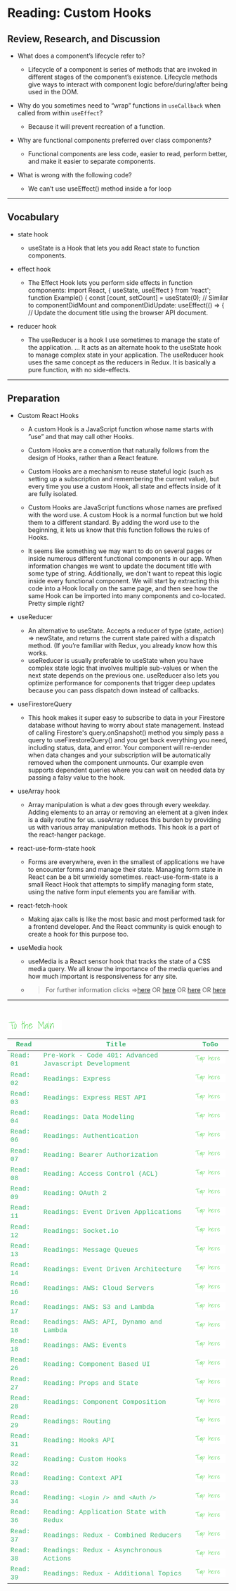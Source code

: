 # Reading: Custom Hooks

## Review, Research, and Discussion

- What does a component’s lifecycle refer to?
  - Lifecycle of a component is series of methods that are invoked in different stages of the component’s existence. Lifecycle methods give ways to interact with component logic before/during/after being used in the DOM.

- Why do you sometimes need to “wrap” functions in `useCallback` when called from within `useEffect`?
  - Because it will prevent recreation of a function.

- Why are functional components preferred over class components?
  - Functional components are less code, easier to read, perform better, and make it easier to separate components.
- What is wrong with the following code? 
  - We can’t use useEffect() method inside a for loop



---

## Vocabulary

- state hook
  - useState is a Hook that lets you add React state to function components.

- effect hook
  - The Effect Hook lets you perform side effects in function components: import React, { useState, useEffect } from 'react'; function Example() { const [count, setCount] = useState(0); // Similar to componentDidMount and componentDidUpdate: useEffect(() => { // Update the document title using the browser API document.

- reducer hook
  - The useReducer is a hook I use sometimes to manage the state of the application. ... It acts as an alternate hook to the useState hook to manage complex state in your application. The useReducer hook uses the same concept as the reducers in Redux. It is basically a pure function, with no side-effects.

---

## Preparation

- Custom React Hooks
  - A custom Hook is a JavaScript function whose name starts with ”use” and that may call other Hooks.
  - Custom Hooks are a convention that naturally follows from the design of Hooks, rather than a React feature.
  - Custom Hooks are a mechanism to reuse stateful logic (such as setting up a subscription and remembering the current value), but every time you use a custom Hook, all state and effects inside of it are fully isolated.
  - Custom Hooks are JavaScript functions whose names are prefixed with the word use. A custom Hook is a normal function but we hold them to a different standard. By adding the word use to the beginning, it lets us know that this function follows the rules of Hooks.

  - It seems like something we may want to do on several pages or inside numerous different functional components in our app. When information changes we want to update the document title with some type of string. Additionally, we don't want to repeat this logic inside every functional component. We will start by extracting this code into a Hook locally on the same page, and then see how the same Hook can be imported into many components and co-located. Pretty simple right?

- useReducer
  - An alternative to useState. Accepts a reducer of type (state, action) => newState, and returns the current state paired with a dispatch method. (If you’re familiar with Redux, you already know how this works.
  - useReducer is usually preferable to useState when you have complex state logic that involves multiple sub-values or when the next state depends on the previous one. useReducer also lets you optimize performance for components that trigger deep updates because you can pass dispatch down instead of callbacks.

- useFirestoreQuery
  - This hook makes it super easy to subscribe to data in your Firestore database without having to worry about state management. Instead of calling Firestore's query.onSnapshot() method you simply pass a query to useFirestoreQuery() and you get back everything you need, including status, data, and error. Your component will re-render when data changes and your subscription will be automatically removed when the component unmounts. Our example even supports dependent queries where you can wait on needed data by passing a falsy value to the hook. 

- useArray hook
  - Array manipulation is what a dev goes through every weekday. Adding elements to an array or removing an element at a given index is a daily routine for us. useArray reduces this burden by providing us with various array manipulation methods. This hook is a part of the react-hanger package.
- react-use-form-state hook
  - Forms are everywhere, even in the smallest of applications we have to encounter forms and manage their state. Managing form state in React can be a bit unwieldy sometimes.
react-use-form-state is a small React Hook that attempts to simplify managing form state, using the native form input elements you are familiar with.
- react-fetch-hook
  - Making ajax calls is like the most basic and most performed task for a frontend developer. And the React community is quick enough to create a hook for this purpose too.
- useMedia hook
  - useMedia is a React sensor hook that tracks the state of a CSS media query. We all know the importance of the media queries and how much important is responsiveness for any site.

  - > For further information clicks =>[here](https://blog.bitsrc.io/10-react-custom-hooks-you-should-have-in-your-toolbox-aa27d3f5564d) OR [here](https://usehooks.com/) OR [here](https://reactjs.org/) OR [here](https://www.telerik.com/kendo-react-ui/react-hooks-guide/#create-a-custom-hook-of-your-own)
---

<br>

[<img src="assets/main.gif">](README)
<br>

| <span style="font-family:Courier New; font-size:15px;color:rgb(60, 179, 113)"> **Read** </span> | <span style="font-family:Courier New; font-size:15px;color:rgb(60, 179, 113)"> **Title** </span>                                          | <span style="font-family:Courier New; font-size:15px;color:rgb(60, 179, 113)"> **ToGo** </span> |
| ----------------------------------------------------------------------------------------------- | ----------------------------------------------------------------------------------------------------------------------------------------- | ----------------------------------------------------------------------------------------------- |
| <span style="font-family:Courier New; font-size:15px;color:rgb(60, 179, 113)"> Read: 01 </span> | <span style="font-family:Courier New; font-size:15px;color:rgb(60, 179, 113)">Pre-Work - Code 401: Advanced Javascript Development</span> | [<img src="assets/taphere.gif">](class-01)                                                      |
| <span style="font-family:Courier New; font-size:15px;color:rgb(60, 179, 113)"> Read: 02 </span> | <span style="font-family:Courier New; font-size:15px;color:rgb(60, 179, 113)">Readings: Express</span>                                    | [<img src="assets/taphere.gif">](class-02)                                                      |
| <span style="font-family:Courier New; font-size:15px;color:rgb(60, 179, 113)"> Read: 03 </span> | <span style="font-family:Courier New; font-size:15px;color:rgb(60, 179, 113)">Readings: Express REST API</span>                           | [<img src="assets/taphere.gif">](class-03)                                                      |
| <span style="font-family:Courier New; font-size:15px;color:rgb(60, 179, 113)"> Read: 04 </span> | <span style="font-family:Courier New; font-size:15px;color:rgb(60, 179, 113)">Readings: Data Modeling</span>                              | [<img src="assets/taphere.gif">](class-04)                                                      |
| <span style="font-family:Courier New; font-size:15px;color:rgb(60, 179, 113)"> Read: 06 </span> | <span style="font-family:Courier New; font-size:15px;color:rgb(60, 179, 113)">Readings: Authentication</span>                             | [<img src="assets/taphere.gif">](class-06)                                                      |
| <span style="font-family:Courier New; font-size:15px;color:rgb(60, 179, 113)"> Read: 07 </span> | <span style="font-family:Courier New; font-size:15px;color:rgb(60, 179, 113)">Reading: Bearer Authorization</span>                        | [<img src="assets/taphere.gif">](class-07)                                                      |
| <span style="font-family:Courier New; font-size:15px;color:rgb(60, 179, 113)"> Read: 08 </span> | <span style="font-family:Courier New; font-size:15px;color:rgb(60, 179, 113)">Reading: Access Control (ACL)</span>                        | [<img src="assets/taphere.gif">](class-08)                                                      |
| <span style="font-family:Courier New; font-size:15px;color:rgb(60, 179, 113)"> Read: 09 </span> | <span style="font-family:Courier New; font-size:15px;color:rgb(60, 179, 113)">Reading: OAuth 2</span>                                     | [<img src="assets/taphere.gif">](class-09)                                                      |
| <span style="font-family:Courier New; font-size:15px;color:rgb(60, 179, 113)"> Read: 11 </span> | <span style="font-family:Courier New; font-size:15px;color:rgb(60, 179, 113)">Readings: Event Driven Applications</span>                  | [<img src="assets/taphere.gif">](class-11)                                                      |
| <span style="font-family:Courier New; font-size:15px;color:rgb(60, 179, 113)"> Read: 12 </span> | <span style="font-family:Courier New; font-size:15px;color:rgb(60, 179, 113)">Readings: Socket.io</span>                                  | [<img src="assets/taphere.gif">](class-12)                                                      |
| <span style="font-family:Courier New; font-size:15px;color:rgb(60, 179, 113)"> Read: 13 </span> | <span style="font-family:Courier New; font-size:15px;color:rgb(60, 179, 113)">Readings: Message Queues</span>                             | [<img src="assets/taphere.gif">](class-13)                                                      |
| <span style="font-family:Courier New; font-size:15px;color:rgb(60, 179, 113)"> Read: 14 </span> | <span style="font-family:Courier New; font-size:15px;color:rgb(60, 179, 113)">Readings: Event Driven Architecture</span>                  | [<img src="assets/taphere.gif">](class-14)                                                      |
| <span style="font-family:Courier New; font-size:15px;color:rgb(60, 179, 113)"> Read: 16 </span> | <span style="font-family:Courier New; font-size:15px;color:rgb(60, 179, 113)">Readings: AWS: Cloud Servers</span>                         | [<img src="assets/taphere.gif">](class-16)                                                      |
| <span style="font-family:Courier New; font-size:15px;color:rgb(60, 179, 113)"> Read: 17 </span> | <span style="font-family:Courier New; font-size:15px;color:rgb(60, 179, 113)">Readings: AWS: S3 and Lambda</span>                         | [<img src="assets/taphere.gif">](class-17)                                                      |
| <span style="font-family:Courier New; font-size:15px;color:rgb(60, 179, 113)"> Read: 18 </span> | <span style="font-family:Courier New; font-size:15px;color:rgb(60, 179, 113)">Readings: AWS: API, Dynamo and Lambda</span>                | [<img src="assets/taphere.gif">](class-18)                                                      |
| <span style="font-family:Courier New; font-size:15px;color:rgb(60, 179, 113)"> Read: 18 </span> | <span style="font-family:Courier New; font-size:15px;color:rgb(60, 179, 113)">Readings: AWS: Events</span>                                | [<img src="assets/taphere.gif">](class-19)                                                      |
| <span style="font-family:Courier New; font-size:15px;color:rgb(60, 179, 113)"> Read: 26 </span> | <span style="font-family:Courier New; font-size:15px;color:rgb(60, 179, 113)">Reading: Component Based UI</span>                          | [<img src="assets/taphere.gif">](class-26)                                                      |
| <span style="font-family:Courier New; font-size:15px;color:rgb(60, 179, 113)"> Read: 27 </span> | <span style="font-family:Courier New; font-size:15px;color:rgb(60, 179, 113)">Reading: Props and State</span>                             | [<img src="assets/taphere.gif">](class-27)                                                      |
| <span style="font-family:Courier New; font-size:15px;color:rgb(60, 179, 113)"> Read: 28 </span> | <span style="font-family:Courier New; font-size:15px;color:rgb(60, 179, 113)">Readings: Component Composition</span>                      | [<img src="assets/taphere.gif">](class-28)                                                      |
| <span style="font-family:Courier New; font-size:15px;color:rgb(60, 179, 113)"> Read: 29 </span> | <span style="font-family:Courier New; font-size:15px;color:rgb(60, 179, 113)">Readings: Routing</span>                                    | [<img src="assets/taphere.gif">](class-29)                                                      |
| <span style="font-family:Courier New; font-size:15px;color:rgb(60, 179, 113)"> Read: 31 </span> | <span style="font-family:Courier New; font-size:15px;color:rgb(60, 179, 113)">Reading: Hooks API</span>                                   | [<img src="assets/taphere.gif">](class-31)                                                      |
| <span style="font-family:Courier New; font-size:15px;color:rgb(60, 179, 113)"> Read: 32 </span> | <span style="font-family:Courier New; font-size:15px;color:rgb(60, 179, 113)">Reading: Custom Hooks</span>                                | [<img src="assets/taphere.gif">](class-32)                                                      |
| <span style="font-family:Courier New; font-size:15px;color:rgb(60, 179, 113)"> Read: 33 </span> | <span style="font-family:Courier New; font-size:15px;color:rgb(60, 179, 113)">Reading: Context API</span>                                 | [<img src="assets/taphere.gif">](class-33)                                                      |
| <span style="font-family:Courier New; font-size:15px;color:rgb(60, 179, 113)"> Read: 34 </span> | <span style="font-family:Courier New; font-size:15px;color:rgb(60, 179, 113)">Reading: `<Login />` and `<Auth />`</span>                  | [<img src="assets/taphere.gif">](class-34)                                                      |
| <span style="font-family:Courier New; font-size:15px;color:rgb(60, 179, 113)"> Read: 36 </span>      | <span style="font-family:Courier New; font-size:15px;color:rgb(60, 179, 113)">Reading: Application State with Redux</span>       |[<img src="assets/taphere.gif">](class-36)|
| <span style="font-family:Courier New; font-size:15px;color:rgb(60, 179, 113)"> Read: 37 </span>      | <span style="font-family:Courier New; font-size:15px;color:rgb(60, 179, 113)">Readings: Redux - Combined Reducers</span>       |[<img src="assets/taphere.gif">](class-37)|
| <span style="font-family:Courier New; font-size:15px;color:rgb(60, 179, 113)"> Read: 38 </span>      | <span style="font-family:Courier New; font-size:15px;color:rgb(60, 179, 113)">Readings: Redux - Asynchronous Actions</span>       |[<img src="assets/taphere.gif">](class-38)|
| <span style="font-family:Courier New; font-size:15px;color:rgb(60, 179, 113)"> Read: 39 </span>      | <span style="font-family:Courier New; font-size:15px;color:rgb(60, 179, 113)">Readings: Redux - Additional Topics</span>       |[<img src="assets/taphere.gif">](class-39)|